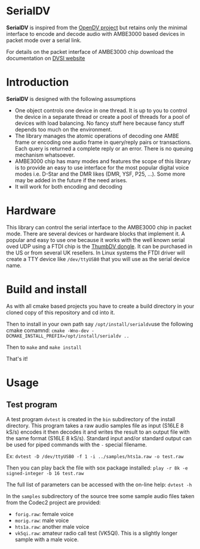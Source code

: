SerialDV
========

**SerialDV** is inspired from the [OpenDV project](https://github.com/dl5di/OpenDV.git) but retains only the minimal interface to encode and decode audio with AMBE3000 based devices in packet mode over a serial link.

For details on the packet interface of AMBE3000 chip download the documentation on [DVSI website](http://www.dvsinc.com/products/a3000.htm)

<h1>Introduction</h1>

**SerialDV** is designed with the following assumptions

  - One object controls one device in one thread. It is up to you to control the device in a separate thread or create a pool of threads for a pool of devices with load balancing. No fancy stuff here because fancy stuff depends too much on the environment.
  - The library manages the atomic operations of decoding one AMBE frame or encoding one audio frame in query/reply pairs or transactions. Each query is returned a complete reply or an error. There is no queuing mechanism whatsoever. 
  - AMBE3000 chip has many modes and features the scope of this library is to provide an easy to use interface for the most popular digital voice modes i.e. D-Star and the DMR likes (DMR, YSF, P25, ...). Some more may be added in the future if the need arises.
  - It will work for both encoding and decoding
  
<h1>Hardware</h1>

This library can control the serial interface to the AMBE3000 chip in packet mode. There are several devices or hardware blocks that implement it. A popular and easy to use one because it works with the well known serial oved UDP using a FTDI chip is the [ThumbDV dongle](http://nwdigitalradio.com/thumbdv-and-dv3000-resource-page/). It can be purchased in the US or from several UK resellers.  In Linux systems the FTDI driver will create a TTY device like `/dev/ttyUSB0` that you will use as the serial device name.
  
<h1>Build and install</h1>

As with all cmake based projects you have to create a build directory in your cloned copy of this repository and cd into it.

Then to install in your own path say `/opt/install/serialdv`use the following cmake comamnd: `cmake -Wno-dev -DCMAKE_INSTALL_PREFIX=/opt/install/serialdv ..`

Then to `make` and `make install`

That's it!

<h1>Usage</h1>

<h2>Test program</h2>

A test program `dvtest` is created in the `bin` subdirectory of the install directory. This program takes a raw audio samples file as input (S16LE 8 kS/s) encodes it then decodes it and writes the result to an output file with the same format (S16LE 8 kS/s). Standard input and/or standard output can be used for piped commands with the `-` special filename.

Ex: `dvtest -D /dev/ttyUSB0 -f 1 -i ../samples/hts1a.raw -o test.raw`

Then you can play back the file with sox package installed: `play -r 8k -e signed-integer -b 16 test.raw`

The full list of parameters can be accessed with the on-line help: `dvtest -h`

In the `samples` subdirectory of the source tree some sample audio files taken from the Codec2 project are provided:

  - `forig.raw`: female voice
  - `morig.raw`: male voice
  - `hts1a.raw`: another male voice
  - `vk5qi.raw`: amateur radio call test (VK5QI). This is a slightly longer sample with a male voice. 